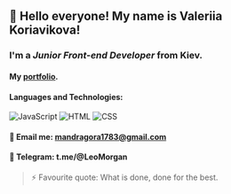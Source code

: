## 👋 Hello everyone! My name is **Valeriia Koriavikova**!
### I'm a *Junior Front-end Developer* from Kiev.
#### My [portfolio](https://github.com/LeoMorgan113/LeoMorgan113.github.io).
#### Languages and Technologies:
![JavaScript](https://img.shields.io/badge/-JavaScript-FFF?style=for-the-badge&logo=javascript)
![HTML](https://img.shields.io/badge/-HTML-FFF?style=for-the-badge&logo=html5)
![CSS](https://img.shields.io/badge/-CSS-FFF?style=for-the-badge&logo=css3)

#### :email: Email me: mandragora1783@gmail.com
#### :calling: Telegram: t.me/@LeoMorgan


> ⚡ Favourite quote: What is done, done for the best.
